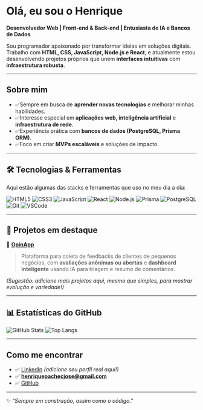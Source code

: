 #  Olá, eu sou o Henrique

 **Desenvolvedor Web | Front-end & Back-end | Entusiasta de IA e Bancos de Dados**

Sou programador apaixonado por transformar ideias em soluções digitais. Trabalho com **HTML, CSS, JavaScript, Node.js e React**, e atualmente estou desenvolvendo projetos próprios que unem **interfaces intuitivas** com **infraestrutura robusta**.

---

##  Sobre mim

*  ✅Sempre em busca de **aprender novas tecnologias** e melhorar minhas habilidades.
*  ✅Interesse especial em **aplicações web, inteligência artificial** e **infraestrutura de rede**.
*  ✅Experiência prática com **bancos de dados (PostgreSQL, Prisma ORM)**.
*  ✅Foco em criar **MVPs escaláveis** e soluções de impacto.

---

## 🛠️ Tecnologias & Ferramentas

Aqui estão algumas das stacks e ferramentas que uso no meu dia a dia:

![HTML5](https://img.shields.io/badge/-HTML5-E34F26?logo=html5\&logoColor=white\&style=flat)
![CSS3](https://img.shields.io/badge/-CSS3-1572B6?logo=css3\&logoColor=white\&style=flat)
![JavaScript](https://img.shields.io/badge/-JavaScript-F7DF1E?logo=javascript\&logoColor=black\&style=flat)
![React](https://img.shields.io/badge/-React-61DAFB?logo=react\&logoColor=black\&style=flat)
![Node.js](https://img.shields.io/badge/-Node.js-339933?logo=node.js\&logoColor=white\&style=flat)
![Prisma](https://img.shields.io/badge/-Prisma-2D3748?logo=prisma\&logoColor=white\&style=flat)
![PostgreSQL](https://img.shields.io/badge/-PostgreSQL-336791?logo=postgresql\&logoColor=white\&style=flat)
![Git](https://img.shields.io/badge/-Git-F05032?logo=git\&logoColor=white\&style=flat)
![VSCode](https://img.shields.io/badge/-VSCode-0078D4?logo=visual-studio-code\&logoColor=white\&style=flat)

---

## 📂 Projetos em destaque

🔹 [**OpinApp**](https://github.com/hpachecjose/opinapp)

> Plataforma para coleta de feedbacks de clientes de pequenos negócios, com **avaliações anônimas ou abertas** e **dashboard inteligente** usando IA para triagem e resumo de comentários.

*(Sugestão: adicione mais projetos aqui, mesmo que simples, para mostrar evolução e variedade!)*

---

## 📊 Estatísticas do GitHub

![GitHub Stats](https://github-readme-stats.vercel.app/api?username=hpachecjose\&show_icons=true\&theme=radical)
![Top Langs](https://github-readme-stats.vercel.app/api/top-langs/?username=hpachecjose\&layout=compact\&theme=radical)

---

##  Como me encontrar

* ✅ [LinkedIn](https://www.linkedin.com) *(adicione seu perfil real aqui!)*
* ✅ **[henriquepachecjose@gmail.com](mailto:henriquepachecjose@gmail.com)**
* ✅ [GitHub](https://github.com/hpachecjose)

---

✨ *"Sempre em construção, assim como o código."*
